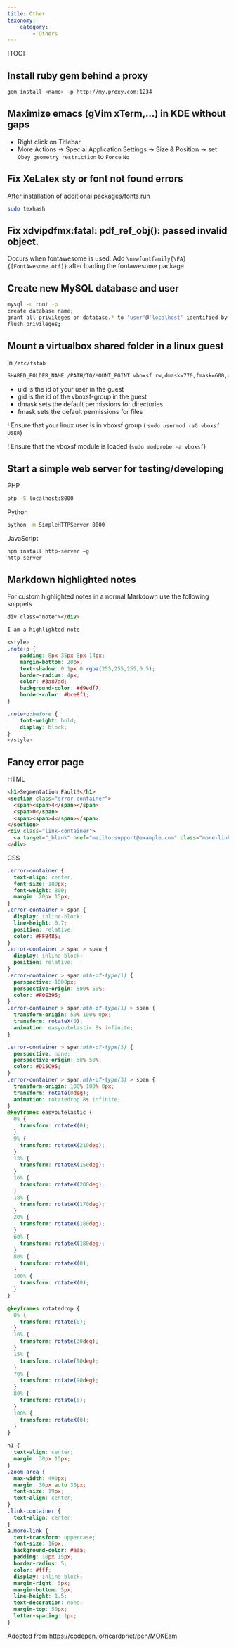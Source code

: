 ```yaml
---
title: Other
taxonomy:
    category:
        - Others
---
```


[TOC]

## Install ruby gem behind a proxy
```bash
gem install <name> -p http://my.proxy.com:1234
```

## Maximize emacs (gVim xTerm,...) in KDE without gaps

- Right click on Titlebar
- More Actions -> Special Application Settings -> Size & Position -> set `Obey geometry restriction` to `Force` `No`

## Fix XeLatex sty or font not found errors
After installation of additional packages/fonts run
```bash
sudo texhash
```
## Fix xdvipdfmx:fatal: pdf_ref_obj(): passed invalid object.
Occurs when fontawesome is used. Add `\newfontfamily{\FA}{[FontAwesome.otf]}` after loading the fontawesome package

## Create new MySQL database and user
```bash
mysql -u root -p
create database name;
grant all privileges on database.* to 'user'@'localhost' identified by "password";
flush privileges;
```

## Mount a virtualbox shared folder in a linux guest
in `/etc/fstab`
```bash
SHARED_FOLDER_NAME /PATH/TO/MOUNT_POINT vboxsf rw,dmask=770,fmask=600,uid=1000,gid=109 0 0
```
- uid is the id of your user in the guest
- gid is the id of the vboxsf-group in the guest
- dmask sets the default permissions for directories
- fmask sets the default permissions for files 

! Ensure that your linux user is in vboxsf group ( `sudo usermod -aG vboxsf USER`)

! Ensure that the vboxsf module is loaded (`sudo modprobe -a vboxsf`)

## Start a simple web server for testing/developing
PHP
```bash
php -S localhost:8000
```

Python
```bash
python -m SimpleHTTPServer 8000
```

JavaScript
```bash
npm install http-server –g
http-server
```

## Markdown highlighted notes
For custom highlighted notes in a normal Markdown use the following snippets
```markdown
div class="note"></div>

I am a highlighted note
```

```css
<style>
.note+p {
    padding: 8px 35px 8px 14px;
    margin-bottom: 20px;
    text-shadow: 0 1px 0 rgba(255,255,255,0.5);
    border-radius: 4px;
    color: #3a87ad;
    background-color: #d9edf7;
    border-color: #bce8f1;
}

.note+p:before {
    font-weight: bold;
    display: block;
}
</style>
```

## Fancy error page
HTML
```html
<h1>Segmentation Fault!</h1>
<section class="error-container">
  <span><span>4</span></span>
  <span>0</span>
  <span><span>4</span></span>
</section>
<div class="link-container">
  <a target="_blank" href="mailto:support@example.com" class="more-link">Report!</a>
</div>
```
CSS
```css
.error-container {
  text-align: center;
  font-size: 180px;
  font-weight: 800;
  margin: 20px 15px;
}
.error-container > span {
  display: inline-block;
  line-height: 0.7;
  position: relative;
  color: #FFB485;
}
.error-container > span > span {
  display: inline-block;
  position: relative;
}
.error-container > span:nth-of-type(1) {
  perspective: 1000px;
  perspective-origin: 500% 50%;
  color: #F0E395;
}
.error-container > span:nth-of-type(1) > span {
  transform-origin: 50% 100% 0px;
  transform: rotateX(0);
  animation: easyoutelastic 8s infinite;
}

.error-container > span:nth-of-type(3) {
  perspective: none;
  perspective-origin: 50% 50%;
  color: #D15C95;
}
.error-container > span:nth-of-type(3) > span {
  transform-origin: 100% 100% 0px;
  transform: rotate(0deg);
  animation: rotatedrop 8s infinite;
}
@keyframes easyoutelastic {
  0% {
    transform: rotateX(0);
  }
  9% {
    transform: rotateX(210deg);
  }
  13% {
    transform: rotateX(150deg);
  }
  16% {
    transform: rotateX(200deg);
  }
  18% {
    transform: rotateX(170deg);
  }
  20% {
    transform: rotateX(180deg);
  }
  60% {
    transform: rotateX(180deg);
  }
  80% {
    transform: rotateX(0);
  }
  100% {
    transform: rotateX(0);
  }
}

@keyframes rotatedrop {
  0% {
    transform: rotate(0);
  }
  10% {
    transform: rotate(30deg);
  }
  15% {
    transform: rotate(90deg);
  }
  70% {
    transform: rotate(90deg);
  }
  80% {
    transform: rotate(0);
  }
  100% {
    transform: rotateX(0);
  }
}

h1 {
  text-align: center;
  margin: 30px 15px;
}
.zoom-area {
  max-width: 490px;
  margin: 30px auto 30px;
  font-size: 19px;
  text-align: center;
}
.link-container {
  text-align: center;
}
a.more-link {
  text-transform: uppercase;
  font-size: 16px;
  background-color: #aaa;
  padding: 10px 15px;
  border-radius: 5;
  color: #fff;
  display: inline-block;
  margin-right: 5px;
  margin-bottom: 5px;
  line-height: 1.5;
  text-decoration: none;
  margin-top: 50px;
  letter-spacing: 1px;
}
```
Adopted from https://codepen.io/ricardpriet/pen/MOKEam